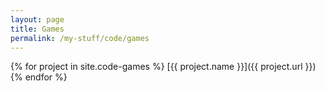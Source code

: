 ```yaml
---
layout: page
title: Games
permalink: /my-stuff/code/games
---
```

{% for project in site.code-games %}
[{{ project.name }}]({{ project.url }})
{% endfor %}
